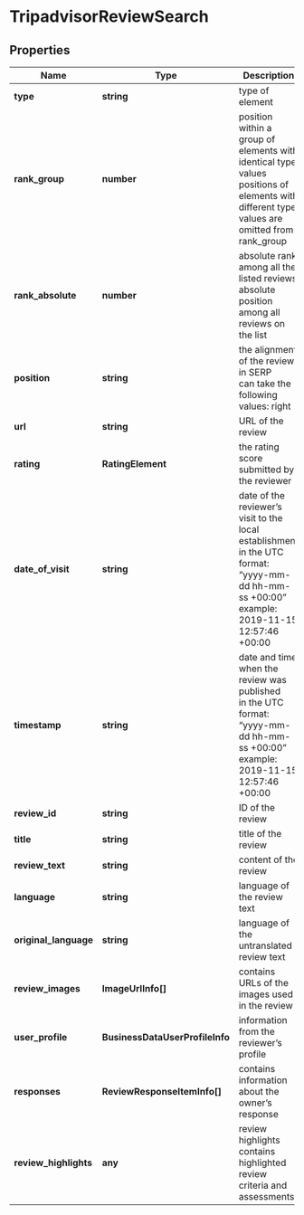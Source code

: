 # TripadvisorReviewSearch

## Properties

| Name | Type | Description | Notes |
|------------ | ------------- | ------------- | -------------|
**type** | **string** | type of element |[optional]|
**rank_group** | **number** | position within a group of elements with identical type values<br>positions of elements with different type values are omitted from rank_group |[optional]|
**rank_absolute** | **number** | absolute rank among all the listed reviews<br>absolute position among all reviews on the list |[optional]|
**position** | **string** | the alignment of the review in SERP<br>can take the following values: right |[optional]|
**url** | **string** | URL of the review |[optional]|
**rating** | **RatingElement** | the rating score submitted by the reviewer |[optional]|
**date_of_visit** | **string** | date of the reviewer’s visit to the local establishment<br>in the UTC format: “yyyy-mm-dd hh-mm-ss +00:00”<br>example:<br>2019-11-15 12:57:46 +00:00 |[optional]|
**timestamp** | **string** | date and time when the review was published<br>in the UTC format: “yyyy-mm-dd hh-mm-ss +00:00”<br>example:<br>2019-11-15 12:57:46 +00:00 |[optional]|
**review_id** | **string** | ID of the review |[optional]|
**title** | **string** | title of the review |[optional]|
**review_text** | **string** | content of the review |[optional]|
**language** | **string** | language of the review text |[optional]|
**original_language** | **string** | language of the untranslated review text |[optional]|
**review_images** | **ImageUrlInfo[]** | contains URLs of the images used in the review |[optional]|
**user_profile** | **BusinessDataUserProfileInfo** | information from the reviewer’s profile |[optional]|
**responses** | **ReviewResponseItemInfo[]** | contains information about the owner’s response |[optional]|
**review_highlights** | **any** | review highlights<br>contains highlighted review criteria and assessments |[optional]|
